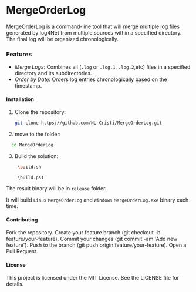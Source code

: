 <h1>MergeOrderLog</h1>

MergeOrderLog is a command-line tool that will  merge  multiple log files generated by log4Net from multiple sources within a specified directory. The final log will be organized chronologically.

<h3>Features</h3>

* *Merge Logs*: Combines all (`.log` or `.log.1`, `.log.2`,etc) files in a specified directory and its subdirectories.
* *Order by Date*: Orders log entries chronologically based on the timestamp.
  
<h4>Installation</h4>

1. Clone the repository:
   ```bash
   git clone https://github.com/NL-Cristi/MergeOrderLog.git
   ```
2. move to the folder:
   
  ```bash
    cd MergeOrderLog
  ```
3. Build the solution:
   ```bash
   .\build.sh
   ```
   ```powershel
   .\build.ps1
   ```

The result binary will be in `release` folder. 

It will build `Linux` `MergeOrderLog` and `Windows` `MergeOrderLog.exe` binary each time.

<h4>Contributing</h4>

Fork the repository.
Create your feature branch (git checkout -b feature/your-feature).
Commit your changes (git commit -am 'Add new feature').
Push to the branch (git push origin feature/your-feature).
Open a Pull Request.

<h4>License</h4>

This project is licensed under the MIT License. See the LICENSE file for details.

